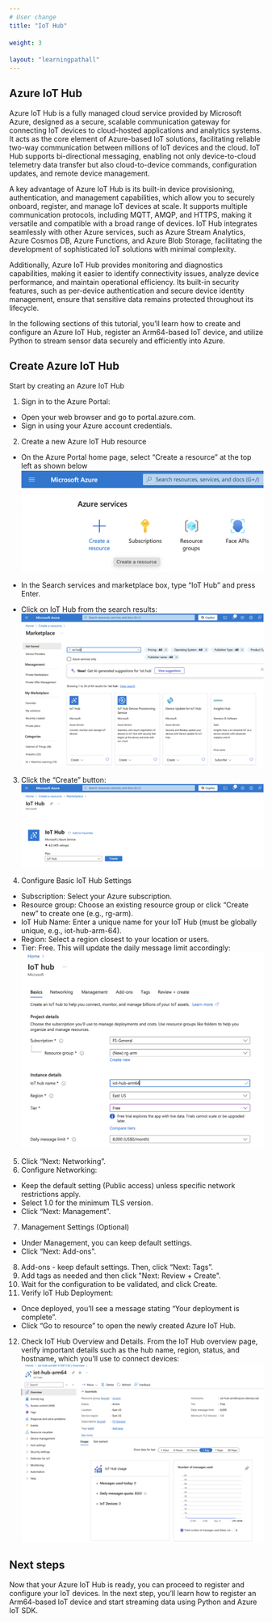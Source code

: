 ```yaml
---
# User change
title: "IoT Hub"

weight: 3

layout: "learningpathall"
---
```


## Azure IoT Hub
Azure IoT Hub is a fully managed cloud service provided by Microsoft Azure, designed as a secure, scalable communication gateway for connecting IoT devices to cloud-hosted applications and analytics systems. It acts as the core element of Azure-based IoT solutions, facilitating reliable two-way communication between millions of IoT devices and the cloud. IoT Hub supports bi-directional messaging, enabling not only device-to-cloud telemetry data transfer but also cloud-to-device commands, configuration updates, and remote device management.

A key advantage of Azure IoT Hub is its built-in device provisioning, authentication, and management capabilities, which allow you to securely onboard, register, and manage IoT devices at scale. It supports multiple communication protocols, including MQTT, AMQP, and HTTPS, making it versatile and compatible with a broad range of devices. IoT Hub integrates seamlessly with other Azure services, such as Azure Stream Analytics, Azure Cosmos DB, Azure Functions, and Azure Blob Storage, facilitating the development of sophisticated IoT solutions with minimal complexity.

Additionally, Azure IoT Hub provides monitoring and diagnostics capabilities, making it easier to identify connectivity issues, analyze device performance, and maintain operational efficiency. Its built-in security features, such as per-device authentication and secure device identity management, ensure that sensitive data remains protected throughout its lifecycle.

In the following sections of this tutorial, you’ll learn how to create and configure an Azure IoT Hub, register an Arm64-based IoT device, and utilize Python to stream sensor data securely and efficiently into Azure.

## Create Azure IoT Hub
Start by creating an Azure IoT Hub
1. Sign in to the Azure Portal:
* Open your web browser and go to portal.azure.com.
* Sign in using your Azure account credentials.

2. Create a new Azure IoT Hub resource
* On the Azure Portal home page, select “Create a resource” at the top left as shown below
![img1 alt-text#center](figures/01.png)

* In the Search services and marketplace box, type “IoT Hub” and press Enter.
* Click on IoT Hub from the search results:
![img2 alt-text#center](figures/02.png)

3. Click the “Create” button:
![img3 alt-text#center](figures/03.png)

4. Configure Basic IoT Hub Settings
* Subscription: Select your Azure subscription.
* Resource group: Choose an existing resource group or click “Create new” to create one (e.g., rg-arm).
* IoT Hub Name: Enter a unique name for your IoT Hub (must be globally unique, e.g., iot-hub-arm-64).
* Region: Select a region closest to your location or users.
* Tier: Free. This will update the daily message limit accordingly:
![img4 alt-text#center](figures/04.png)

5. Click “Next: Networking”.
6. Configure Networking:
* Keep the default setting (Public access) unless specific network restrictions apply.
* Select 1.0 for the minimum TLS version.
* Click “Next: Management”.
7. Management Settings (Optional)
* Under Management, you can keep default settings.
* Click “Next: Add-ons".
8. Add-ons - keep default settings. Then, click “Next: Tags”.
9. Add tags as needed and then click "Next: Review + Create".
10. Wait for the configuration to be validated, and click Create.
11. Verify IoT Hub Deployment:
* Once deployed, you’ll see a message stating “Your deployment is complete”.
* Click “Go to resource” to open the newly created Azure IoT Hub.
12. Check IoT Hub Overview and Details. From the IoT Hub overview page, verify important details such as the hub name, region, status, and hostname, which you’ll use to connect devices:
![img5 alt-text#center](figures/05.png)

## Next steps
Now that your Azure IoT Hub is ready, you can proceed to register and configure your IoT devices. In the next step, you’ll learn how to register an Arm64-based IoT device and start streaming data using Python and Azure IoT SDK.
